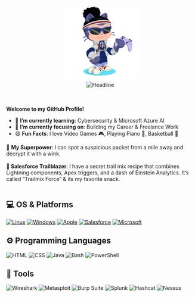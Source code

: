 <div>
    <div align=center>
        <img src="https://raw.githubusercontent.com/J-R0DRIGUES/J-R0DRIGUES/main/octocat-1712794924465%20(1).png" alt="GitHub Octocat" height="200">
    </div>
    <div align=center>
        <img src="https://readme-typing-svg.herokuapp.com?font=Fira+Code&pause=1000&color=2528FF&&size=32&center=true&vCenter=true&width=600&height=50&lines=Hi+there,+I'm+Juliana+%F0%9F%91%8B" alt="Headline" />
    </div>
    <div align=center>
    </div>
    <div align=left>
        <br>
        <p>
            <strong>
                <br> Welcome to my GitHub Profile!</strong>
               <ul>
            <li>🌱 <b>I’m currently learning</b>:  Cybersecurity & Microsoft Azure AI</li>
            <li>🎯 <b>I’m currently focusing on</b>:  Building my Career & Freelance Work </li>
            <li>😄 <b>Fun Facts</b>: I love Video Games 🎮, Playing Piano 🎹, Basketball 🏀 </li>
        </ul>
                🔐 <b>My Superpower</b>: I can spot a suspicious packet from a mile away and decrypt it with a wink.<br>
                <br><b>💼 Salesforce Trailblazer</b>: I have a secret trail mix recipe that combines Lightning components, Apex triggers, and a dash of Einstein Analytics. It’s called “Trailmix Force” & its my favorite snack.<br>
    </div></strong><br>

## 💻 **OS & Platforms**
[![Linux](https://img.shields.io/badge/linux-black?style=for-the-badge&logo=Linux)]()
[![Windows](https://img.shields.io/badge/Windows-black?style=for-the-badge&logo=Windows)]()
[![Apple](https://img.shields.io/badge/Apple-black?style=for-the-badge&logo=Apple)]()
[![Salesforce](https://img.shields.io/badge/Salesforce-black?style=for-the-badge&logo=Salesforce)]()
[![Microsoft](https://img.shields.io/badge/Microsoft-black?style=for-the-badge&logo=MicrosoftTeams)]()

## :gear: <b>Programming Languages</b>
![HTML](https://img.shields.io/badge/-HTML-3776AB?style=for-the-badge&logo=HTML&logoColor=white)
![CSS](https://img.shields.io/badge/-CSS-3776AB?style=for-the-badge&logo=CSS&logoColor=white)
![Java](https://img.shields.io/badge/-JavaScript-5391FE?style=for-the-badge&logo=Javascript&logoColor=white)
![Bash](https://img.shields.io/badge/-Bash-4EAA25?style=for-the-badge&logo=gnu-bash&logoColor=white)
![PowerShell](https://img.shields.io/badge/-PowerShell-5391FE?style=for-the-badge&logo=powershell&logoColor=white)

## 🧰 **Tools**

![Wireshark](https://img.shields.io/badge/-Wireshark-1679A7?style=for-the-badge&logo=wireshark&logoColor=white)
![Metasploit](https://img.shields.io/badge/-Metasploit-EE3333?style=for-the-badge&logo=metasploit&logoColor=white)
![Burp Suite](https://img.shields.io/badge/-Burp%20Suite-FF6400?style=for-the-badge&logo=burp%20suite&logoColor=white)
![Splunk](https://img.shields.io/badge/-Splunk-8A2BE2?style=for-the-badge&logo=appveyor&logoColor=white)
![Hashcat](https://img.shields.io/badge/-Hashcat-9370DB?style=for-the-badge&logo=appveyor&logoColor=white)
![Nessus](https://img.shields.io/badge/-Nessus-FF6400?style=for-the-badge&logo=burp%20suite&logoColor=white)
